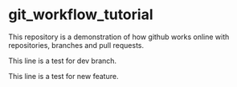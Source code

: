 # git_workflow_tutorial
This repository is a demonstration of how github works online with repositories, branches and pull requests. 

This line is a test for dev branch.

This line is a test for new feature.
